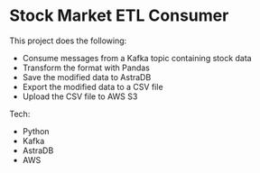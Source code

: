 # Stock Market ETL Consumer

This project does the following:
- Consume messages from a Kafka topic containing stock data
- Transform the format with Pandas
- Save the modified data to AstraDB
- Export the modified data to a CSV file
- Upload the CSV file to AWS S3

Tech:
- Python
- Kafka
- AstraDB
- AWS